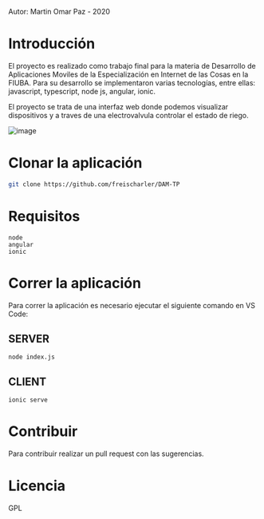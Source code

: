 Autor: Martin Omar Paz - 2020



# Introducción
El proyecto es realizado como trabajo final para la materia de Desarrollo de Aplicaciones Moviles de la Especialización en Internet de las Cosas en la FIUBA. Para su desarrollo se implementaron varias tecnologías, entre ellas: javascript, typescript, node js, angular, ionic.

El proyecto se trata de una interfaz web donde podemos visualizar dispositivos y a traves de una electrovalvula controlar el estado de riego.

![image](https://user-images.githubusercontent.com/51833390/90699173-f85c0100-e258-11ea-83f4-8e45483d0d68.png)

# Clonar la aplicación
```sh
git clone https://github.com/freischarler/DAM-TP
```

# Requisitos
```
node
angular
ionic
```

# Correr la aplicación
Para correr la aplicación es necesario ejecutar el siguiente comando en VS Code:

## SERVER
```
node index.js
```
## CLIENT
```
ionic serve
```

# Contribuir
Para contribuir realizar un pull request con las sugerencias.
# Licencia
GPL
